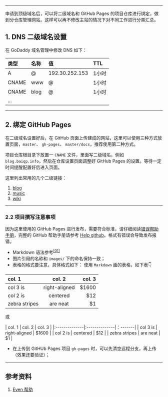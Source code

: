 -----

申请到顶级域名后，可以将二级域名和 GitHub Pages 的项目仓库进行绑定，做到分仓库管理网站。这样可以再不修改主站的情况下对不同工作进行分类汇总。

<!--more-->

## 1. DNS 二级域名设置

在 GoDaddy 域名管理中修改 DNS 如下：

| 类型           |      名称     |       值                  |   TTL      |
|:--------------|:--------------|:-------------------------|:------------|
| A             |       @       |  192.30.252.153          | 1小时       |
| CNAME         |       www     |       @                  |  1小时      |
| CNAME         |       blog    |       @                  |  1小时      |
| ...           |               |                          |             |

-----

## 2. 绑定 GitHub Pages

在二级域名设置好后，在 GitHub 页面上传建成的网站，这里可以使用三种方式放置页面，`master`、 `gh-pages`、 `master/docs`，推荐使用第二种方式。

项目仓库根目录下放置一 `CNAME` 文件，里面写二级域名，例如 `blog.baiqp.info`，然后在仓库设置页面调整好 GitHub Pages 的设置。等待一定时间提醒配置好后进入页面。

这里列出常用的几个二级链接：

1. [blog](http://blog.baiqp.info)
2. [music](http://music.baipq.info)
3. [wiki](http://wiki.baiqp.info)

-----

### 2.2 项目撰写注意事项

因为这里使用的 GitHub Pages 进行发布，需要符合标准，请仔细阅读[错误帮助手册](https://help.github.com/articles/troubleshooting-github-pages-builds/)，完整的 GitHub 帮助手册请参考 [Help github](https://help.github.com/)。格式有错误会导致发布报错。

- Markdown 语法参考<sup>[[01]](#ref01)</sup>
- 图片引用的名称和 `images/` 下的命名保持一致；
- 表格的格式要注意，具体格式如下：
使用 `Markdown` 画的表格，如下表👇

| col. 1        | col. 2        | col. 3  |
| :------------ |:-------------:| -------:|
| col 3 is      | right-aligned | $1600   |
| col 2 is      | centered      |   $12   |
| zebra stripes | are neat      |    $1   |

或

| col. 1        | col. 2        | col. 3  |
|:--------------|:--------------|：-------|
| col 3 is      | right-aligned | $1600   |
| col 2 is      | centered      |   $12   |
| zebra stripes | are neat      |    $1   |

- 在上传到 GitHUb Pages 项目 `gh-pages` 时，可以先清空远程分支，再上传（效果还要验证）；

-----

## 参考资料

1. <a id="ref01">[Even 帮助](https://blog.olowolo.com/example-site/post/even-preview/#ref01)</a>